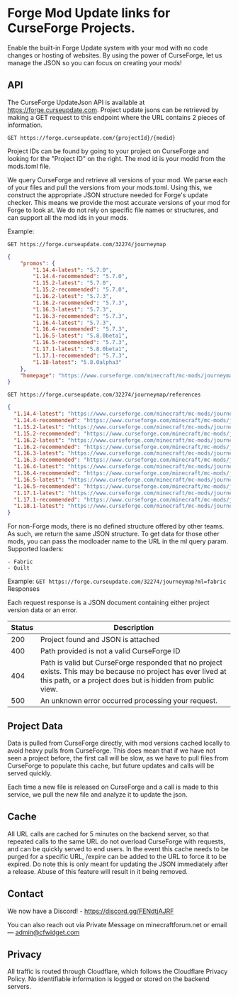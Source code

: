 
# Forge Mod Update links for CurseForge Projects.

Enable the built-in Forge Update system with your mod with no code changes or hosting of websites. By using the power of CurseForge, let us manage the JSON so you can focus on creating your mods!

## API

The CurseForge UpdateJson API is available at https://forge.curseupdate.com. Project update jsons can be retrieved by making a GET request to this endpoint where the URL contains 2 pieces of information.

`GET https://forge.curseupdate.com/{projectId}/{modid}`

Project IDs can be found by going to your project on CurseForge and looking for the "Project ID" on the right. The mod id is your modid from the mods.toml file.

We query CurseForge and retrieve all versions of your mod. We parse each of your files and pull the versions from your mods.toml. Using this, we construct the appropriate JSON structure needed for Forge's update checker. This means we provide the most accurate versions of your mod for Forge to look at. We do not rely on specific file names or structures, and can support all the mod ids in your mods.

Example: 

`GET https://forge.curseupdate.com/32274/journeymap`
```json
{
    "promos": {
        "1.14.4-latest": "5.7.0",
        "1.14.4-recommended": "5.7.0",
        "1.15.2-latest": "5.7.0",
        "1.15.2-recommended": "5.7.0",
        "1.16.2-latest": "5.7.3",
        "1.16.2-recommended": "5.7.3",
        "1.16.3-latest": "5.7.3",
        "1.16.3-recommended": "5.7.3",
        "1.16.4-latest": "5.7.3",
        "1.16.4-recommended": "5.7.3",
        "1.16.5-latest": "5.8.0beta1",
        "1.16.5-recommended": "5.7.3",
        "1.17.1-latest": "5.8.0beta1",
        "1.17.1-recommended": "5.7.3",
        "1.18-latest": "5.8.0alpha3"
    },
    "homepage": "https://www.curseforge.com/minecraft/mc-mods/journeymap"
}
```
      
`GET https://forge.curseupdate.com/32274/journeymap/references`
```json
{
  "1.14.4-latest": "https://www.curseforge.com/minecraft/mc-mods/journeymap/files/3208023",
  "1.14.4-recommended": "https://www.curseforge.com/minecraft/mc-mods/journeymap/files/3208023",
  "1.15.2-latest": "https://www.curseforge.com/minecraft/mc-mods/journeymap/files/3208019",
  "1.15.2-recommended": "https://www.curseforge.com/minecraft/mc-mods/journeymap/files/3208019",
  "1.16.2-latest": "https://www.curseforge.com/minecraft/mc-mods/journeymap/files/3397059",
  "1.16.2-recommended": "https://www.curseforge.com/minecraft/mc-mods/journeymap/files/3397059",
  "1.16.3-latest": "https://www.curseforge.com/minecraft/mc-mods/journeymap/files/3397059",
  "1.16.3-recommended": "https://www.curseforge.com/minecraft/mc-mods/journeymap/files/3397059",
  "1.16.4-latest": "https://www.curseforge.com/minecraft/mc-mods/journeymap/files/3397059",
  "1.16.4-recommended": "https://www.curseforge.com/minecraft/mc-mods/journeymap/files/3397059",
  "1.16.5-latest": "https://www.curseforge.com/minecraft/mc-mods/journeymap/files/3640445",
  "1.16.5-recommended": "https://www.curseforge.com/minecraft/mc-mods/journeymap/files/3397059",
  "1.17.1-latest": "https://www.curseforge.com/minecraft/mc-mods/journeymap/files/3640443",
  "1.17.1-recommended": "https://www.curseforge.com/minecraft/mc-mods/journeymap/files/3509575",
  "1.18.1-latest": "https://www.curseforge.com/minecraft/mc-mods/journeymap/files/3640441"
}
```      

For non-Forge mods, there is no defined structure offered by other teams. As such, we return the same JSON structure. To get data for those other mods, you can pass the modloader name to the URL in the ml query param. Supported loaders:

    - Fabric
    - Quilt

Example: `GET https://forge.curseupdate.com/32274/journeymap?ml=fabric`
Responses

Each request response is a JSON document containing either project version data or an error.

| Status | Description |
| ------ | ----------- |
| 200 | Project found and JSON is attached |
| 400 | Path provided is not a valid CurseForge ID |
| 404 | Path is valid but CurseForge responded that no project exists. This may be because no project has ever lived at this path, or a project does but is hidden from public view. |
| 500 | An unknown error occurred processing your request.|

## Project Data

Data is pulled from CurseForge directly, with mod versions cached locally to avoid heavy pulls from CurseForge. This does mean that if we have not seen a project before, the first call will be slow, as we have to pull files from CurseForge to populate this cache, but future updates and calls will be served quickly.

Each time a new file is released on CurseForge and a call is made to this service, we pull the new file and analyze it to update the json.

## Cache

All URL calls are cached for 5 minutes on the backend server, so that repeated calls to the same URL do not overload CurseForge with requests, and can be quickly served to end users. In the event this cache needs to be purged for a specific URL, /expire can be added to the URL to force it to be expired. Do note this is only meant for updating the JSON immediately after a release. Abuse of this feature will result in it being removed.

## Contact

We now have a Discord! - https://discord.gg/FENdtjAJRF

You can also reach out via Private Message on minecraftforum.net or email — admin@cfwidget.com

## Privacy

All traffic is routed through Cloudflare, which follows the Cloudflare Privacy Policy. No identifiable information is logged or stored on the backend servers.
